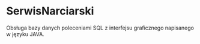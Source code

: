 # SerwisNarciarski

Obsługa bazy danych poleceniami SQL z interfejsu graficznego napisanego w języku JAVA.
